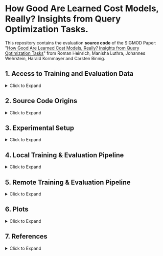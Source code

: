 # How Good Are Learned Cost Models, Really? Insights from Query Optimization Tasks. 

This repository contains the evaluation **source code** of the SIGMOD Paper:
"[How Good Are Learned Cost Models, Really? Insights from Query Optimization Tasks](https://dl.acm.org/doi/10.1145/3725309)" from
Roman Heinrich, Manisha Luthra, Johannes Wehrstein, Harald Kornmayer and Carsten Binnig.


## 1. Access to Training and Evaluation Data
<details>
  <summary>Click to Expand</summary>

**The training data, trained models and model predictions are available at [OSF](https://osf.io/rb5tn/).**
</details>

## 2. Source Code Origins
<details>
  <summary>Click to Expand</summary>

We thank all authors of the following repositories for providing their code. 
We modified some parts of the code to fit our evaluation setup, but the core functionality remains the same.

- **FlatVector** Predicting Multiple Metrics for Queries: Better Decisions Enabled by Machine Learning (ICDE 2009)
  -Authors: Archana Ganapathi; Harumi Kuno; Umeshwar Dayal; Janet L. Wiener; Armando Fox; Michael Jordan
  - Paper: https://ieeexplore.ieee.org/document/4812438
  - Code: Not available, but easy to implement (we used the simple flat vector model of this approach) 
    Each query is expressed as a feature vector that contains out of the operator types and their summed, intermediate cardinalities
  - Modifications: We applied a state-of-the-art regression on top (LightGBM) to predict the cost of the query. 
    The code is available at `src/models/tabular/train_tabular_baseline.py`.


- **MSCN**: Learned Cardinalities: Estimating Correlated Joins with Deep Learning (CIDR 2019)
  - Authors: Andreas Kipf, Thomas Kipf, Bernhard Radke, Viktor Leis, Peter Boncz, Alfons Kemper
  - Paper: https://www.cidrdb.org/cidr2019/papers/p101-kipf-cidr19.pdf
  - Code: https://github.com/andreaskipf/learnedcardinalities
  - Modifications: While originally designed for cost estimation, we use MSCN to predict execution costs (i.e. runtime) of queries.
    Most importantly, MSCN only learns from SQL strings and for sample bitmaps.
    Thus, we augment all plans with sample bitmaps, which are in the corresponding `augmented_plan_baseline` files.
    Moreover, as MSCN relies on one-hot-Encoding, it is built dynamically fo a given dataset based on the extracted feature-statistics.


- **QPPNet**: Plan-Structured Deep Neural Network Models for Query Performance Prediction (VLDB 2019)
  - Authors: Ryan Marcus, Olga Papaemmanouil
  - Paper: https://dl.acm.org/doi/abs/10.14778/3342263.3342646
  - Code: https://github.com/rabbit721/QPPNet
  - Modifications: While the original QPPNet-Implementation was tailored towards three datasets (TPC-H), we adapted the code to work with our datasets.
    We dynamically read out feature statistics to directly use the correct model size according to the required encoding.
    In addition, we executed training and evaluation queries in `JSON` mode for this particular model (i.e. `EXPLAIN ANALYZE FORMAT JSON`), 
    as it requires more features that are not available in the standard query plans (i.e. `EXPLAIN ANALYZE`).
    The code is available at `src/models/qppnet/`.
  

- **End-To-End**: End-To-End Learning for Cost Estimation of Query Execution Plans (VLDB 2019)
  - Authors: Ji Sun, Guoliang Li
  - Paper: https://dl.acm.org/doi/abs/10.14778/3368289.3368296
  - Code: https://github.com/greatji/Learning-based-cost-estimator
  - Modifications: Similar to MSCN, this model requires sample bitmaps. We augmented the query plans with sample bitmaps and trained the model.
    We also need to adapt the source code to be applicable for different datasets.
    The main implementation is available at: `src/models/workload_driven/model/mscn_model.py
  

- **QueryFormer**: QueryFormer: A Tree Transformer Model for Query Plan Representation (VLDB 2022)
  - Authors: Yue Zhao, Gao Cong, Jiachen Shi, Chunyan Miao
  - Paper: https://www.vldb.org/pvldb/vol15/p1658-zhao.pdf
  - Code: https://github.com/zhaoyue-ntu/QueryFormer
  - Modifications: Query Former was hard-coded to the IMDB dataset and often used non-parametric variables. T
    Thus, we deciced to extract the PyTorch model and ingested it in our existing training pipeline.
    We also adapted the code to work with our datasets and to be more flexible in terms of the input data.
    The implementation is available at: `src/models/workload_driven/model/e2e_model.py`
  
- **ZeroShot**: Zero-shot Cost Estimation with Deep Learning (VLDB 2022)
  - Authors: Benjamin Hilprecht and Carsten Binnig
  - Paper: https://www.vldb.org/pvldb/vol15/p2361-hilprecht.pdf
  - Code: https://github.com/DataManagementLab/zero-shot-cost-estimation
  - Modifications: Little modifications were applied to this model, as its source code was used and extended as basis for our paper.
    However, various improvements were made to the code to make it more efficient and to adapt it to our datasets.
    Moreover, we implemented different model variants and an optimized training pipeline.
    The implementation is available at: `src/models/zeroshot/zero_shot_model.py` 


- **DACE**: DACE: A Database-Agnostic Cost Estimator (ICDE 2024)
  - Authors: Zibo Liang, Xu Chen, Yuyang Xia, Runfan Ye, Haitian Chen, Jiandong Xie, Kai Zheng 
  - Paper: https://ieeexplore.ieee.org/document/10598079
  - Code: https://github.com/liang-zibo/DACE
  - Modifications: As DACE builds up on the Zero-Shot code base, its adaption was straight forward and little changes were required to make it running.
    Like in the other models, we adapted the code to work with our datasets and to be more flexible in terms of the input data.
    The impelementation is available at: `src/models/dace/dace_model.py`

</details>


## 3. Experimental Setup
<details>
  <summary>Click to Expand</summary>
In the following, we describe our experimental set-up. For details, please refer to the paper.
We disinguish between **local** and **remote** operations in the following.

- **Local**: Models are trained and evaluated on the local host, i.e. the machine where the code is executed.
While useful for debugging and development, this is impractical, as datasets are large and the training of the models is time-consuming.
- **Remote**: Models are trained and evaluated on remote machines. This includes the execution of training and evaluation queries, which we conducat on Cloudlab machines.
CLoudlab is a research platform that provides access to a variety of hardware resources for research purposes.
Moreover, we use a set of training machines that are equipped with GPUs to accelerate the training process.

### Hardware Instances
This code distinguishes between different type of machines.
- **Localhost**: Can be used to train and evaluate models in local mode. In remote mode, it is used as central coordinator to distribute code and evaluate results.
- **Cloudlab-Instances**: The machines of type [c8220](https://www.clemson.cloudlab.us/portal/show-nodetype.php?type=c8220&_gl=1*1goap78*_ga*MTIyNzE5ODc0My4xNzIxOTIwMTMw*_ga_6W2Y02FJX6*MTcyMzE4MzIwNi42LjEuMTcyMzE4MzIyMy4wLjAuMA..) 
  used in the Cloudlab environment to run training and test queries. These are the target instances, i.e. for these machines and database environments, LCMs are trained.
- **Training-Instances**: In order to accelerate the training LCMs, we use a set of cluster nodes that especially have GPU support (CUDA).
Moreover, we integrated and recommend [Weights & Biases](https://wandb.ai/site) to monitor the training process and evaluate the results.

### Environment Variables
To make the scripts running for local and remote operation, the user has to provide the following information by setting the corresponding environment variables:
- `LOCAL_ROOT_PATH`: The path to the root directory of the repository on the local host.
- `LOCAL_KNOWN_HOSTS_PATH`: The path to the known_hosts file on the local host.
- `CLOUDLAB_ROOT_PATH`: The path to the root directory of the repository on the cloudlab machines.
- `CLOUDLAB_SSH_USERNAME`: The username to log in to the cloudlab machines.
- `CLOUDLAB_SSH_KEY_PATH`: The path to the ssh key to log in to the cloudlab machines.
- `CLOUDLAB_SSH_PASSPHRASE`: The passphrase of the ssh key to log in to the cloudlab machines.
- `CLUSTER_ROOT_PATH`: The path to the root directory of the repository on the training machines.
- `CLUSTER_STORAGE_PATH`: The path to the storage directory on the training machines.
- `CLUSTER_SSH_USERNAME`: The username to login to the training machines.
- `CLUSTER_SSH_KEY_PATH`: The path to the ssh key to login to the training machines.
- `CLUSTER_SSH_PASSPHRASE`: The passphrase of the ssh key to login to the training machines.
- `WANDB_USER`: The username of the Weights & Biases account.
- `WANDB_PROJECT`: The project name of the Weights & Biases account.
- `OSF_USERNAME`: The username of the OSF account where the data is stored.
- `OSF_PASSWORD`: The password of the OSF account where the data is stored.
- `OSF_PROJECT`: The project name of the OSF account where the data is stored.
- `NODE00`: Node Information of the first training machine in the form of: `{'hostname': 'hostname.com', 'python': '3.9'}`.
- Add more nodes if necessary.
</details>


## 4. Local Training & Evaluation Pipeline
<details>
  <summary>Click to Expand</summary>

To locally train and evaluate the LCMs, we provide a set of scripts that can be executed on the local host.
Those scripts are similarly executed in the remote mode on the target machines.

```
python main.py 
--mode train 
--wandb_project lcm                   
--wandb_entity learneddb 
--model_type zeroshot
--device cuda:0 
--model_dir /path/where/to/save/model 
--target_dir /path/where/to/save/predictions
--statistics_file /path/to/feature_statistics.json
--seed 3
 --wandb_name my_model_training_run
 --workload_runs /path/to/training/run/imdb_scaled1/workload_200k_s1.json /path/ /path/to/training/run/baseball_scaled1/workload_200k_s1.json  
 --test_workload_runs /path/to/test/run/imdb_scaled1/join_order_full/job_light_36.json
 ```

This command trains the LCMs on the local host with the specified parameters.
It uses the following parameters:
- `mode`: The mode of the script, i.e. `train` , `retrain` or `predict`.
- `wandb_project`: The name of the Weights & Biases project to log the training process.
- `wandb_entity`: The name of the Weights & Biases entity to log the training process.
- `model_type`: The type of the model to train, i.e. `zeroshot`, `qppnet`, `mscn`, `e2e`, `queryformer`, `dace`.
- `device`: The device to use for training, i.e. `cuda:0` for GPU or `cpu` for CPU.
- `model_dir`: The directory where the trained model is saved.
- `target_dir`: The directory where the predictions are saved.
- `statistics_file`: The path to the feature statistics file that is used to train the model.
- `seed`: The random seed to use for training.
- `wandb_name`: The name of the Weights & Biases run to log the training process.
- `workload_runs`: The path to the training workload runs that are used to train the model.
- `test_workload_runs`: The path to the test workload runs that are used to evaluate the model.

## Additional Scripts
In addition to the main training and evaluation script, we provide a set of additional scripts that can be used to perform specific tasks:
- `gather_feature_statistics.py`: This script gathers feature statistics from the training workload runs and stores them in a JSON file.
  It is used to prepare the data for training the LCMs.
- `parse_all.py`: This script parses the query plans from the training workload runs and stores them in a specific format.
  It is used to prepare the data for training the LCMs.
- `run_benchmark.py`: This script is used to run queries that are used for training and evaluatio of the LCMs.
  It executes the queries on the database and stores the results in a specific format.
</details>

## 5. Remote Training & Evaluation Pipeline
<details>
  <summary>Click to Expand</summary>

The repository contains a set of scripts to automate the evaluation process.
They are located at `src/scripts/exp_runner` and realize the following tasks:
- **Setup**: Install all necessary dependencies and download the required data on a set of given cloudlab machines.
- **Run Training Workload**: Execute the training workloads on the target machines.
- **Run Evaluation Workload**: Execute selected evaluation workloads on the target machines.
- **Train Models**: Train the LCMs on the training machines with the training data.
- **Predict Models**: Predict the cost of selected evaluation workloads with the trained LCMs.
- **Remove Data**: Remove selected workloads data from localhost and training machines.

### 1. Setup Target Machines
Make sure that the target machines (i.e. Cloudlab Instances) can be reached over SSH.
Also make sure to put an `.env` file in the root directory of the repository with the environment variables.
The following command installs all necessary dependencies and downloads the required data from a OSF repository.
Moreover, it scales the data (if tables are too small), installs PostgreSQL (with hinting extension) and ingests 
the data to postgres. Moreover, training queries (SQL-Strings) are generated. 
Note that this script needs to be executed **twice**, as the hardware requires a reboot.
The node names (e.g. `clnode032.clemson.cloudlab.us`) are read out from a file.
This file and the SSH-configuration can be extracted from Cloudlabs `rspec` file with `parse_cloudlab_manifest.py`
To set-up the target machines, please run:

```
python3 exp_setup.py --task setup deliver start monitor
```

### 2. Run Training Workload
The following command executes the training workloads on the target machines.
```
python3 exp_run_training_workload.py --task setup deliver start monitor
```
Note the different data formats of the query plans that are generated:
- `raw`: This is the output of Postgres `EXPLAIN ANALYZE`command. Moreover, database and column statistics are stored.
- `parsed_plan`: This is a parsed version of the query plan that is fed into the LCMs.
- `parsed_plan_baseline`: These query plans are also parsed and additionally contain sample bitmaps which are required by some LCM.
- `json`: As identified later, Postgres also directly provides the query plan in JSON format.
This format contains more features than the standard plans and is required particularly by `QPPNet`.

### 3. Pick-Up Training Workload
The following command picks up the training workloads from the target machines and stores them on the local host.
```
python3 exp_run_training_workload.py --task pickup
```


### 4. Run Evaluation Workload
Similar as before, the following command executes the evaluation workloads on the target machines.
```
python3 exp_run_evaluation_workloads.py --task setup deliver start monitor
```
They can be fetched with:
```
python3 exp_run_training_workload.py --task pickup
```

### 5. Extract Feature Statistics
In order to train models, feature statistics are required to describe the data distribution and 
range of features. They are derived from the training workloads.
```
python3 gather_feature_statistics.py 
--database imdb 
--target ./data/runs/json/tpc_h_pk/feature_statistics.json 
--workload workload_100k_s1.json 
```
Note that QPPNet requires a different format of the feature statistics

### 5. Train Models
The following command trains the LCMs on the training machines with the training data.
Note that you require feature statistics and training data (parsed query plans) to train the models.
```
python3 exp_train_model.py --task setup deliver start monitor
```
In the script you can select the corresponding LCMs and databases that should be trained.
See the paper for more details on the training data selection for the LCMs.
The training script automatically evaluates the LCM against a test set as written in the paper and stores
its results under `/data/evaluation`
The models are stored (remotely) under `/data/models`.

### 6. Predict Workloads
To predict unseen workloads, please call:
```
python3 exp_predict_all.py --task setup deliver start monitor
```
Make sure to configure the desired evaluation workload and target database in the script.
The evaluation workloads are stored under `/data/evaluation`.

### 7. Fetch Predictions
The following command fetches the predictions from the target machines and stores them on the localhost under `/data/evaluation`.
```
python3 exp_predict_all.py --task pickup
```
</details>

## 6. Plots
<details>
  <summary>Click to Expand</summary>
The evaluation strategy is described in the paper and the corresponding jupyter notebooks can be found at:
`/src/evaluation/plots`. The notebooks are used to evaluate the results of the LCMs and compare them to the ground truth.
</details>

## 7. References
<details>
  <summary>Click to Expand</summary>
You can find the paper in the ACM Digital Library or on arXiv:
- **Paper (ACM DL): https://dl.acm.org/doi/10.1145/3725309**
- **Paper (arXiv): https://arxiv.org/abs/2502.01229**

Please cite the paper as follows:

```bibtex
  @article{10.1145/3725309,
    author = {Heinrich, Roman and Luthra, Manisha and Wehrstein, Johannes and Kornmayer, Harald and Binnig, Carsten},
    title = {How Good are Learned Cost Models, Really? Insights from Query Optimization Tasks},
    year = {2025},
    issue_date = {June 2025},
    publisher = {Association for Computing Machinery},
    address = {New York, NY, USA},
    volume = {3},
    number = {3},
    url = {https://doi.org/10.1145/3725309},
    doi = {10.1145/3725309},
    journal = {Proc. ACM Manag. Data},
    month = jun,
    articleno = {172},
    numpages = {27},
}
```
</details>